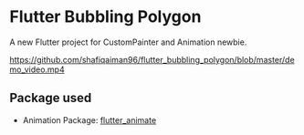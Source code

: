 # Flutter Bubbling Polygon

A new Flutter project for CustomPainter and Animation newbie.

https://github.com/shafiqaiman96/flutter_bubbling_polygon/blob/master/demo_video.mp4

## Package used

- Animation Package: [flutter_animate]

[flutter_animate]: https://pub.dev/packages/flutter_animate
